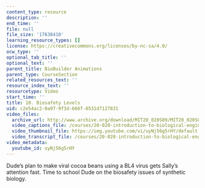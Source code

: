 ```yaml
---
content_type: resource
description: ''
end_time: ''
file: null
file_size: '17638410'
learning_resource_types: []
license: https://creativecommons.org/licenses/by-nc-sa/4.0/
ocw_type: ''
optional_tab_title: ''
optional_text: ''
parent_title: BioBuilder Animations
parent_type: CourseSection
related_resources_text: ''
resource_index_text: ''
resourcetype: Video
start_time: ''
title: 10. Biosafety Levels
uid: c2e54ac2-0a97-9f3d-666f-6531d7127831
video_files:
  archive_url: http://www.archive.org/download/MIT20_020S09/MIT20_020S09_bsl.mp4
  video_captions_file: /courses/20-020-introduction-to-biological-engineering-design-spring-2009/bc9add69a5465657a348945e955e677b_uyNj56g5rHY.vtt
  video_thumbnail_file: https://img.youtube.com/vi/uyNj56g5rHY/default.jpg
  video_transcript_file: /courses/20-020-introduction-to-biological-engineering-design-spring-2009/9149aaccb969261a695cdf1ce35b0871_uyNj56g5rHY.pdf
video_metadata:
  youtube_id: uyNj56g5rHY
---
```


Dude’s plan to make viral cocoa beans using a BL4 virus gets Sally’s attention fast. Time to school Dude on the biosafety issues of synthetic biology.

